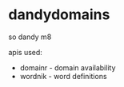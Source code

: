 # dandydomains

so dandy m8

apis used:

+ domainr - domain availability
+ wordnik - word definitions